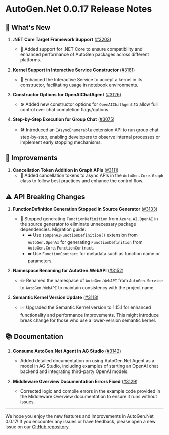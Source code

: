# AutoGen.Net 0.0.17 Release Notes

## 🌟 What's New

1. **.NET Core Target Framework Support** ([#3203](https://github.com/microsoft/autogen/issues/3203))

   - 🚀 Added support for .NET Core to ensure compatibility and enhanced performance of AutoGen packages across different platforms.

2. **Kernel Support in Interactive Service Constructor** ([#3181](https://github.com/microsoft/autogen/issues/3181))

   - 🧠 Enhanced the Interactive Service to accept a kernel in its constructor, facilitating usage in notebook environments.

3. **Constructor Options for OpenAIChatAgent** ([#3126](https://github.com/microsoft/autogen/issues/3126))

   - ⚙️ Added new constructor options for `OpenAIChatAgent` to allow full control over chat completion flags/options.

4. **Step-by-Step Execution for Group Chat** ([#3075](https://github.com/microsoft/autogen/issues/3075))
   - 🛠️ Introduced an `IAsyncEnumerable` extension API to run group chat step-by-step, enabling developers to observe internal processes or implement early stopping mechanisms.

## 🚀 Improvements

1. **Cancellation Token Addition in Graph APIs** ([#3111](https://github.com/microsoft/autogen/issues/3111))
   - 🔄 Added cancellation tokens to async APIs in the `AutoGen.Core.Graph` class to follow best practices and enhance the control flow.

## ⚠️ API Breaking Changes

1. **FunctionDefinition Generation Stopped in Source Generator** ([#3133](https://github.com/microsoft/autogen/issues/3133))

   - 🛑 Stopped generating `FunctionDefinition` from `Azure.AI.OpenAI` in the source generator to eliminate unnecessary package dependencies. Migration guide:
     - ➡️ Use `ToOpenAIFunctionDefinition()` extension from `AutoGen.OpenAI` for generating `FunctionDefinition` from `AutoGen.Core.FunctionContract`.
     - ➡️ Use `FunctionContract` for metadata such as function name or parameters.

2. **Namespace Renaming for AutoGen.WebAPI** ([#3152](https://github.com/microsoft/autogen/issues/3152))

   - ✏️ Renamed the namespace of `AutoGen.WebAPI` from `AutoGen.Service` to `AutoGen.WebAPI` to maintain consistency with the project name.

3. **Semantic Kernel Version Update** ([#3118](https://github.com/microsoft/autogen/issues/3118))
   - 📈 Upgraded the Semantic Kernel version to 1.15.1 for enhanced functionality and performance improvements. This might introduce break change for those who use a lower-version semantic kernel.

## 📚 Documentation

1. **Consume AutoGen.Net Agent in AG Studio** ([#3142](https://github.com/microsoft/autogen/issues/3142))

   - Added detailed documentation on using AutoGen.Net Agent as a model in AG Studio, including examples of starting an OpenAI chat backend and integrating third-party OpenAI models.

2. **Middleware Overview Documentation Errors Fixed** ([#3129](https://github.com/microsoft/autogen/issues/3129))
   - Corrected logic and compile errors in the example code provided in the Middleware Overview documentation to ensure it runs without issues.

---

We hope you enjoy the new features and improvements in AutoGen.Net 0.0.17! If you encounter any issues or have feedback, please open a new issue on our [GitHub repository](https://github.com/microsoft/autogen/issues).
